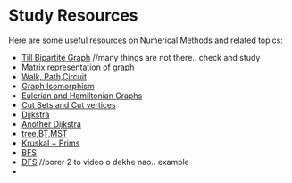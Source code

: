 # Study Resources

Here are some useful resources on Numerical Methods and related topics:

- [Till Bipartite Graph](https://youtube.com/playlist?list=PLmXKhU9FNesTpQNP_OpXN7WaPwGx7NWsq&si=DtsR4bANfD0kmXFc) //many things are not there.. check and study
- [Matrix representation of graph](https://youtu.be/17erhldpZ8E?si=4d1plWE39tHThi7W)
- [Walk, Path,Circuit](https://youtu.be/DeOnk8ZwBiY?si=GqeqCIBKOCsSfvja)
- [Graph Isomorphism](https://youtu.be/mAaLIiSmI08?si=w77pFH7vmDc96MwQ)
- [Eulerian and Hamiltonian Graphs](https://youtu.be/tuitCMLwPAE?si=6Tc02sjbBPaEJq2S)
- [Cut Sets and Cut vertices](https://youtu.be/FJqqHfplYEY?si=p5RQAXi0fyqdWCYh)
- [Dijkstra](https://youtu.be/iOu3PXv5L6w?si=oE643UOxwC5_lKxV)
- [Another Dijkstra](https://youtu.be/e36uiKZlhq8?si=eNOjth7t0LAfTXNu)
- [tree,BT,MST](https://youtu.be/sx8BVee3k2c?si=x85kyF_K7ccMhQgP)
- [Kruskal + Prims](https://youtu.be/f30rxGvPWPo?si=QQaQzxB7psulkG7r)
- [BFS](https://youtu.be/2r1zm4UYDEE?si=7zmTlZQ_swJVaPDU)
- [DFS](https://youtu.be/_LGvAPlGd50?si=9JuBGrmfZyVEgTAm) //porer 2 to video o dekhe nao.. example
- 
